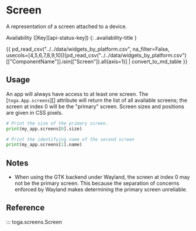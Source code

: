 # Screen

A representation of a screen attached to a device.

Availability ([Key][api-status-key])
{: .availability-title }

{{ pd_read_csv("../../data/widgets_by_platform.csv", na_filter=False, usecols=[4,5,6,7,8,9,10])[pd_read_csv("../../data/widgets_by_platform.csv")[["ComponentName"]].isin(["Screen"]).all(axis=1)] | convert_to_md_table }}

## Usage

An app will always have access to at least one screen. The
[`toga.App.screens`][] attribute will return
the list of all available screens; the screen at index 0 will be the
"primary" screen. Screen sizes and positions are given in CSS pixels.

```python
# Print the size of the primary screen.
print(my_app.screens[0].size)

# Print the identifying name of the second screen
print(my_app.screens[1].name)
```

## Notes

- When using the GTK backend under Wayland, the screen at index 0 may
  not be the primary screen. This because the separation of concerns
  enforced by Wayland makes determining the primary screen unreliable.

## Reference

::: toga.screens.Screen
